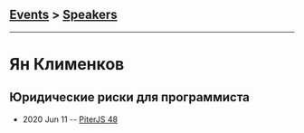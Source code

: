 ## [Events](../README.md) > [Speakers](../speakers.md)
---

# Ян Клименков

## Юридические риски для программиста
- 2020 Jun 11 -- [PiterJS 48](https://www.youtube.com/watch?v=ANbnQhxos-A&t=613s)    
